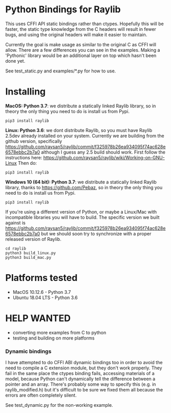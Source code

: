# Python Bindings for Raylib

This uses CFFI API static bindings rather than ctypes.  Hopefully this will be faster, the static type knowledge from the C
headers will result in fewer bugs, and using the original headers will make it easier to maintain.

Currently the goal is make usage as similar to the original C as CFFI will allow.  There are a few differences
you can see in the examples.  Making a 'Pythonic' library would be an additional layer on top which hasn't been
done yet.

See test_static.py and examples/*.py for how to use.

# Installing

**MacOS: Python 3.7**: we distribute a statically linked Raylib library, so in theory the only thing you need to do is install
us from Pypi.

    pip3 install raylib

**Linux: Python 3.6**: we dont distribute Raylib, so you must have Raylib 2.5dev already installed on your system.  Currently we are building from the github version, specifically https://github.com/raysan5/raylib/commit/f325978b26ea934095f74ac628e6578ebbc2b7a0 although I guess any 2.5 build should work. First follow the instructions here: https://github.com/raysan5/raylib/wiki/Working-on-GNU-Linux Then do:

    pip3 install raylib
    
**Windows 10 (64 bit): Python 3.7**: we distribute a statically linked Raylib library, thanks to https://github.com/Pebaz, so in theory the only thing you need to do is install us from Pypi.
                                     
    pip3 install raylib

If you're using a different version of Python, or maybe a Linux/Mac with incompatible libraries
you will have to build.  The specific version we built against is https://github.com/raysan5/raylib/commit/f325978b26ea934095f74ac628e6578ebbc2b7a0 but we should soon try to synchronize with a proper released version of Raylib.

    cd raylib
    python3 build_linux.py
    python3 build_mac.py

# Platforms tested

 * MacOS 10.12.6 - Python 3.7
 * Ubuntu 18.04 LTS - Python 3.6

# HELP WANTED

 * converting more examples from C to python
 * testing and building on more platforms
 
### Dynamic bindings

I have attempted to do CFFI ABI dynamic bindings too in order to avoid the need to compile a C extension module,
but they don't work properly.  They fail in the same place the ctypes binding fails, accessing
materials of a model, because Python can't dynamically tell the difference between a pointer and an array. There's probably
  some way to specify this (e.g. in raylib_modified.h) but it's difficult to be sure we fixed them all because the errors
 are often completely silent.
 
 See test_dynamic.py for the non-working example.